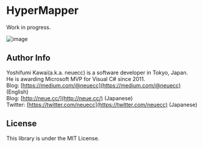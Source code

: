 HyperMapper
===
Work in progress.

![image](https://user-images.githubusercontent.com/46207/36253126-08bd1bb6-128a-11e8-890e-5db004bcb62c.png)

Author Info
---
Yoshifumi Kawai(a.k.a. neuecc) is a software developer in Tokyo, Japan.  
He is awarding Microsoft MVP for Visual C# since 2011.  
Blog: [https://medium.com/@neuecc](https://medium.com/@neuecc) (English)  
Blog: [http://neue.cc/](http://neue.cc/) (Japanese)  
Twitter: [https://twitter.com/neuecc](https://twitter.com/neuecc) (Japanese)  

License
---
This library is under the MIT License.
